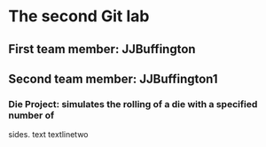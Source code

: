 # The second Git lab
## First team member: JJBuffington
## Second team member: JJBuffington1
### Die Project: simulates the rolling of a die with a specified number of
sides.
text 
textlinetwo